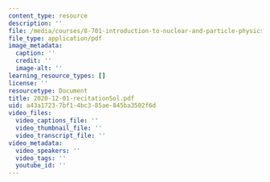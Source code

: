 ```yaml
---
content_type: resource
description: ''
file: /media/courses/8-701-introduction-to-nuclear-and-particle-physics-fall-2020/2020-12-01-recitationsol.pdf
file_type: application/pdf
image_metadata:
  caption: ''
  credit: ''
  image-alt: ''
learning_resource_types: []
license: ''
resourcetype: Document
title: 2020-12-01-recitationSol.pdf
uid: a43a1723-7bf1-4bc3-85ae-845ba3502f6d
video_files:
  video_captions_file: ''
  video_thumbnail_file: ''
  video_transcript_file: ''
video_metadata:
  video_speakers: ''
  video_tags: ''
  youtube_id: ''
---
```

